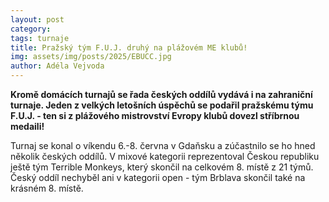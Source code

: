 ```yaml
---
layout: post
category:
tags: turnaje
title: Pražský tým F.U.J. druhý na plážovém ME klubů!
img: assets/img/posts/2025/EBUCC.jpg
author: Adéla Vejvoda
---
```


**Kromě domácích turnajů se řada českých oddílů vydává i na zahraniční turnaje. Jeden z velkých letošních úspěchů se podařil pražskému týmu F.U.J. - ten si z plážového mistrovství Evropy klubů dovezl stříbrnou medaili!**

Turnaj se konal o víkendu 6.-8. června v Gdaňsku a zúčastnilo se ho hned několik českých oddílů. V mixové kategorii reprezentoval Českou republiku ještě tým Terrible Monkeys, který skončil na celkovém 8. místě z 21 týmů. Český oddíl nechyběl ani v kategorii open - tým Brblava skončil také na krásném 8. místě.

